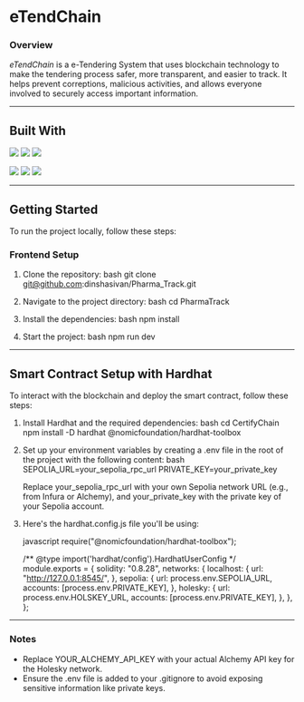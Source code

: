 # eTendChain

### Overview
*eTendChain* is a e-Tendering System that uses blockchain 
technology to make the tendering process safer, more transparent, and easier to track. 
It helps prevent correptions, malicious activities, 
and allows everyone involved to securely access important information.

---

## Built With
![](https://img.shields.io/badge/HTML5-informational?style=flat&logo=HTML5&color=FF4500)
![](https://img.shields.io/badge/TailwindCSS-informational?style=flat&logo=TailwindCSS&color=00BFFF)
![](https://img.shields.io/badge/React-informational?style=flat&logo=React&color=4CAF50)

![](https://img.shields.io/badge/Solidity-informational?style=flat&logo=Solidity&color=4E44CE)
![](https://img.shields.io/badge/Ethereum-informational?style=flat&logo=Ethereum&color=6CACE4)
![](https://img.shields.io/badge/Hardhat-informational?style=flat&logo=Hardhat&color=FF69B4)

---

## Getting Started

To run the project locally, follow these steps:

### Frontend Setup

1. Clone the repository:
    bash
    git clone git@github.com:dinshasivan/Pharma_Track.git
    
2. Navigate to the project directory:
    bash
    cd PharmaTrack
    
3. Install the dependencies:
    bash
    npm install
    
4. Start the project:
    bash
    npm run dev
    
    
---

## Smart Contract Setup with Hardhat

To interact with the blockchain and deploy the smart contract, follow these steps:

1. Install Hardhat and the required dependencies:
    bash
    cd CertifyChain
    npm install -D hardhat @nomicfoundation/hardhat-toolbox
    

2. Set up your environment variables by creating a .env file in the root of the project with the following content:
    bash
    SEPOLIA_URL=your_sepolia_rpc_url
    PRIVATE_KEY=your_private_key
    
    
    Replace your_sepolia_rpc_url with your own Sepolia network URL (e.g., from Infura or Alchemy), and your_private_key with the private key of your Sepolia account.

3. Here's the hardhat.config.js file you'll be using:

    javascript
    require("@nomicfoundation/hardhat-toolbox");

    /** @type import('hardhat/config').HardhatUserConfig */
    module.exports = {
      solidity: "0.8.28",
      networks: {
        localhost: {
          url: "http://127.0.0.1:8545/",
        },
        sepolia: {
          url: process.env.SEPOLIA_URL,
          accounts: [process.env.PRIVATE_KEY],
        },
        holesky: {
          url: process.env.HOLSKEY_URL,
          accounts: [process.env.PRIVATE_KEY],
        },
      },
    };
    

---

### Notes
- Replace YOUR_ALCHEMY_API_KEY with your actual Alchemy API key for the Holesky network.
- Ensure the .env file is added to your .gitignore to avoid exposing sensitive information like private keys.

